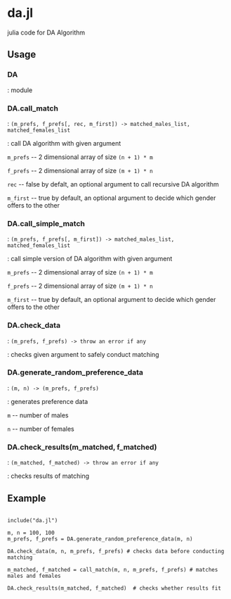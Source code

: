 # da.jl
julia code for DA Algorithm

## Usage

### DA

: module

### DA.call_match

: ```(m_prefs, f_prefs[, rec, m_first]) ->
 matched_males_list, matched_females_list```

: call DA algorithm with given argument

```m_prefs``` -- 2 dimensional array of size ```(n + 1) * m```

```f_prefs``` -- 2 dimensional array of size ```(m + 1) * n```

```rec``` -- false by defalt, an optional argument to call recursive DA algorithm

```m_first``` -- true by default, an optional argument to decide which gender offers to the other

### DA.call_simple_match

: ```(m_prefs, f_prefs[, m_first]) ->
 matched_males_list, matched_females_list```

: call simple version of DA algorithm with given argument

```m_prefs``` -- 2 dimensional array of size ```(n + 1) * m```

```f_prefs``` -- 2 dimensional array of size ```(m + 1) * n```

```m_first``` -- true by default, an optional argument to decide which gender offers to the other

### DA.check_data

: ```(m_prefs, f_prefs) -> throw an error if any```

: checks given argument to safely conduct matching

### DA.generate_random_preference_data

: ```(m, n) -> (m_prefs, f_prefs)```

: generates preference data

```m``` -- number of males

```n``` -- number of females


### DA.check_results(m_matched, f_matched)

: ```(m_matched, f_matched) -> throw an error if any```

: checks results of matching

## Example

```

include("da.jl")

m, n = 100, 100
m_prefs, f_prefs = DA.generate_random_preference_data(m, n)

DA.check_data(m, n, m_prefs, f_prefs) # checks data before conducting matching

m_matched, f_matched = call_match(m, n, m_prefs, f_prefs) # matches males and females

DA.check_results(m_matched, f_matched)  # checks whether results fit

```
